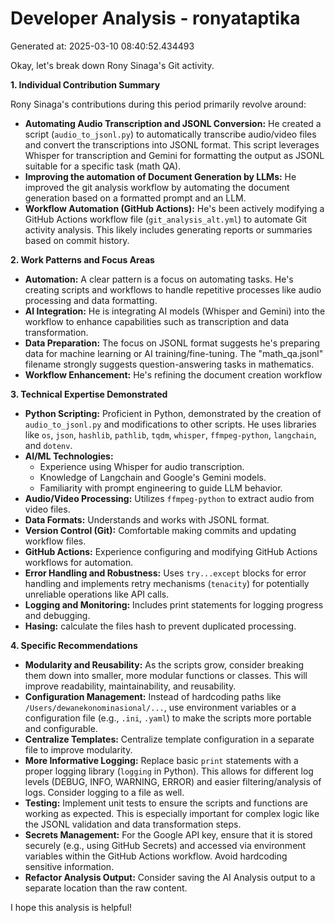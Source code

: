 # Developer Analysis - ronyataptika
Generated at: 2025-03-10 08:40:52.434493

Okay, let's break down Rony Sinaga's Git activity.

**1. Individual Contribution Summary**

Rony Sinaga's contributions during this period primarily revolve around:

*   **Automating Audio Transcription and JSONL Conversion:**  He created a script (`audio_to_jsonl.py`) to automatically transcribe audio/video files and convert the transcriptions into JSONL format. This script leverages Whisper for transcription and Gemini for formatting the output as JSONL suitable for a specific task (math QA).
*   **Improving the automation of Document Generation by LLMs:** He improved the git analysis workflow by automating the document generation based on a formatted prompt and an LLM.
*   **Workflow Automation (GitHub Actions):** He's been actively modifying a GitHub Actions workflow file (`git_analysis_alt.yml`) to automate Git activity analysis. This likely includes generating reports or summaries based on commit history.

**2. Work Patterns and Focus Areas**

*   **Automation:**  A clear pattern is a focus on automating tasks.  He's creating scripts and workflows to handle repetitive processes like audio processing and data formatting.
*   **AI Integration:**  He is integrating AI models (Whisper and Gemini) into the workflow to enhance capabilities such as transcription and data transformation.
*   **Data Preparation:**  The focus on JSONL format suggests he's preparing data for machine learning or AI training/fine-tuning. The "math\_qa.jsonl" filename strongly suggests question-answering tasks in mathematics.
*   **Workflow Enhancement:**  He's refining the document creation workflow

**3. Technical Expertise Demonstrated**

*   **Python Scripting:**  Proficient in Python, demonstrated by the creation of `audio_to_jsonl.py` and modifications to other scripts.  He uses libraries like `os`, `json`, `hashlib`, `pathlib`, `tqdm`, `whisper`, `ffmpeg-python`, `langchain`, and `dotenv`.
*   **AI/ML Technologies:**
    *   Experience using Whisper for audio transcription.
    *   Knowledge of Langchain and Google's Gemini models.
    *   Familiarity with prompt engineering to guide LLM behavior.
*   **Audio/Video Processing:**  Utilizes `ffmpeg-python` to extract audio from video files.
*   **Data Formats:**  Understands and works with JSONL format.
*   **Version Control (Git):**  Comfortable making commits and updating workflow files.
*   **GitHub Actions:**  Experience configuring and modifying GitHub Actions workflows for automation.
*   **Error Handling and Robustness:** Uses `try...except` blocks for error handling and implements retry mechanisms (`tenacity`) for potentially unreliable operations like API calls.
*   **Logging and Monitoring:** Includes print statements for logging progress and debugging.
*   **Hasing:** calculate the files hash to prevent duplicated processing.

**4. Specific Recommendations**

*   **Modularity and Reusability:** As the scripts grow, consider breaking them down into smaller, more modular functions or classes.  This will improve readability, maintainability, and reusability.
*   **Configuration Management:**  Instead of hardcoding paths like `/Users/dewanekonominasional/...`, use environment variables or a configuration file (e.g., `.ini`, `.yaml`) to make the scripts more portable and configurable.
*   **Centralize Templates:** Centralize template configuration in a separate file to improve modularity.
*   **More Informative Logging:**  Replace basic `print` statements with a proper logging library (`logging` in Python). This allows for different log levels (DEBUG, INFO, WARNING, ERROR) and easier filtering/analysis of logs.  Consider logging to a file as well.
*   **Testing:** Implement unit tests to ensure the scripts and functions are working as expected.  This is especially important for complex logic like the JSONL validation and data transformation steps.
*   **Secrets Management:** For the Google API key, ensure that it is stored securely (e.g., using GitHub Secrets) and accessed via environment variables within the GitHub Actions workflow.  Avoid hardcoding sensitive information.
*   **Refactor Analysis Output:**  Consider saving the AI Analysis output to a separate location than the raw content.

I hope this analysis is helpful!
